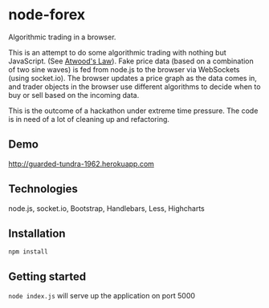 # node-forex
Algorithmic trading in a browser.

This is an attempt to do some algorithmic trading with nothing but JavaScript. (See [Atwood's Law](http://blog.codinghorror.com/the-principle-of-least-power/)). Fake price data (based on a combination of two sine waves) is fed from node.js to the browser via WebSockets (using socket.io). The browser updates a price graph as the data comes in, and trader objects in the browser use different algorithms to decide when to buy or sell based on the incoming data.

This is the outcome of a hackathon under extreme time pressure. The code is in need of a lot of cleaning up and refactoring.

## Demo
http://guarded-tundra-1962.herokuapp.com

## Technologies
node.js, socket.io, Bootstrap, Handlebars, Less, Highcharts

## Installation
`npm install`

## Getting started
`node index.js` will serve up the application on port 5000
